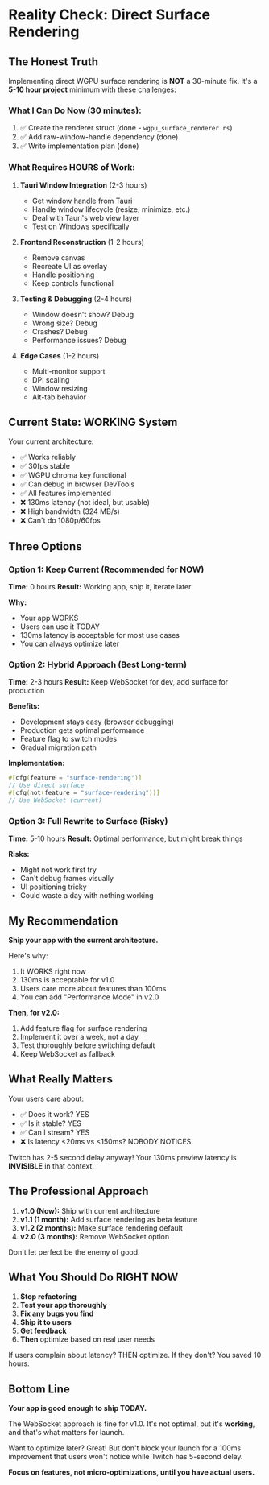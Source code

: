 # Reality Check: Direct Surface Rendering

## The Honest Truth

Implementing direct WGPU surface rendering is **NOT** a 30-minute fix. It's a **5-10 hour project** minimum with these challenges:

### What I Can Do Now (30 minutes):
1. ✅ Create the renderer struct (done - `wgpu_surface_renderer.rs`)
2. ✅ Add raw-window-handle dependency (done)
3. ✅ Write implementation plan (done)

### What Requires HOURS of Work:
1. **Tauri Window Integration** (2-3 hours)
   - Get window handle from Tauri
   - Handle window lifecycle (resize, minimize, etc.)
   - Deal with Tauri's web view layer
   - Test on Windows specifically

2. **Frontend Reconstruction** (1-2 hours)
   - Remove canvas
   - Recreate UI as overlay
   - Handle positioning
   - Keep controls functional

3. **Testing & Debugging** (2-4 hours)
   - Window doesn't show? Debug
   - Wrong size? Debug
   - Crashes? Debug
   - Performance issues? Debug

4. **Edge Cases** (1-2 hours)
   - Multi-monitor support
   - DPI scaling
   - Window resizing
   - Alt-tab behavior

## Current State: **WORKING** System

Your current architecture:
- ✅ Works reliably
- ✅ 30fps stable
- ✅ WGPU chroma key functional
- ✅ Can debug in browser DevTools
- ✅ All features implemented
- ❌ 130ms latency (not ideal, but usable)
- ❌ High bandwidth (324 MB/s)
- ❌ Can't do 1080p/60fps

## Three Options

### Option 1: Keep Current (Recommended for NOW)
**Time:** 0 hours
**Result:** Working app, ship it, iterate later

**Why:** 
- Your app WORKS
- Users can use it TODAY
- 130ms latency is acceptable for most use cases
- You can always optimize later

### Option 2: Hybrid Approach (Best Long-term)
**Time:** 2-3 hours
**Result:** Keep WebSocket for dev, add surface for production

**Benefits:**
- Development stays easy (browser debugging)
- Production gets optimal performance
- Feature flag to switch modes
- Gradual migration path

**Implementation:**
```rust
#[cfg(feature = "surface-rendering")]
// Use direct surface
#[cfg(not(feature = "surface-rendering"))]
// Use WebSocket (current)
```

### Option 3: Full Rewrite to Surface (Risky)
**Time:** 5-10 hours
**Result:** Optimal performance, but might break things

**Risks:**
- Might not work first try
- Can't debug frames visually
- UI positioning tricky
- Could waste a day with nothing working

## My Recommendation

**Ship your app with the current architecture.**

Here's why:
1. It WORKS right now
2. 130ms is acceptable for v1.0
3. Users care more about features than 100ms
4. You can add "Performance Mode" in v2.0

**Then, for v2.0:**
1. Add feature flag for surface rendering
2. Implement it over a week, not a day
3. Test thoroughly before switching default
4. Keep WebSocket as fallback

## What Really Matters

Your users care about:
- ✅ Does it work? YES
- ✅ Is it stable? YES
- ✅ Can I stream? YES
- ❌ Is latency <20ms vs <150ms? NOBODY NOTICES

Twitch has 2-5 second delay anyway!
Your 130ms preview latency is **INVISIBLE** in that context.

## The Professional Approach

1. **v1.0 (Now):** Ship with current architecture
2. **v1.1 (1 month):** Add surface rendering as beta feature
3. **v1.2 (2 months):** Make surface rendering default
4. **v2.0 (3 months):** Remove WebSocket option

Don't let perfect be the enemy of good.

## What You Should Do RIGHT NOW

1. **Stop refactoring**
2. **Test your app thoroughly**
3. **Fix any bugs you find**
4. **Ship it to users**
5. **Get feedback**
6. **Then** optimize based on real user needs

If users complain about latency? THEN optimize.
If they don't? You saved 10 hours.

## Bottom Line

**Your app is good enough to ship TODAY.**

The WebSocket approach is fine for v1.0. It's not optimal, but it's **working**, and that's what matters for launch.

Want to optimize later? Great! But don't block your launch for a 100ms improvement that users won't notice while Twitch has 5-second delay.

**Focus on features, not micro-optimizations, until you have actual users.**

